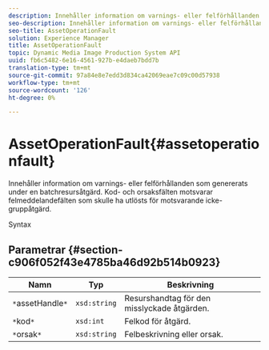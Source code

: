 ```yaml
---
description: Innehåller information om varnings- eller felförhållanden som genererats under en batchresursåtgärd. Kod- och orsaksfälten motsvarar felmeddelandefälten som skulle ha utlösts för motsvarande icke-gruppåtgärd.
seo-description: Innehåller information om varnings- eller felförhållanden som genererats under en batchresursåtgärd. Kod- och orsaksfälten motsvarar felmeddelandefälten som skulle ha utlösts för motsvarande icke-gruppåtgärd.
seo-title: AssetOperationFault
solution: Experience Manager
title: AssetOperationFault
topic: Dynamic Media Image Production System API
uuid: fb6c5482-6e16-4561-927b-e4daeb7bdd7b
translation-type: tm+mt
source-git-commit: 97a84e8e7edd3d834ca42069eae7c09c00d57938
workflow-type: tm+mt
source-wordcount: '126'
ht-degree: 0%

---
```



# AssetOperationFault{#assetoperationfault}

Innehåller information om varnings- eller felförhållanden som genererats under en batchresursåtgärd. Kod- och orsaksfälten motsvarar felmeddelandefälten som skulle ha utlösts för motsvarande icke-gruppåtgärd.

Syntax

## Parametrar {#section-c906f052f43e4785ba46d92b514b0923}

| Namn | Typ | Beskrivning |
|---|---|---|
| `*`assetHandle`*` | `xsd:string` | Resurshandtag för den misslyckade åtgärden. |
| `*`kod`*` | `xsd:int` | Felkod för åtgärd. |
| `*`orsak`*` | `xsd:string` | Felbeskrivning eller orsak. |

